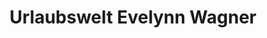 ---
title: "Urlaubswelt Evelynn Wagner"
url: /ansbach/urlaubswelt-evelynn-wagner/
shop: Reisebüro
---